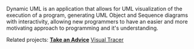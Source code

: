 Dynamic UML is an application that allows for UML visualization of the execution of a program, generating UML Object and Sequence diagrams with interactivity, allowing new programmers to have an easier and more motivating approach to programming and it's understanding.

Related projects:
**[Take an Advice](http://code.google.com/p/take-an-advice/)** [Visual Tracer](http://code.google.com/p/visual-tracer/)